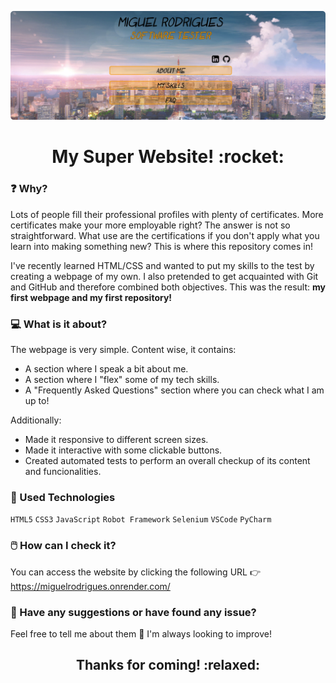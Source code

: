 ![A preview of my website](/images/sample.png "Small preview")
<h1 align="center">My Super Website! :rocket:</h1> 

### :question: Why?
Lots of people fill their professional profiles with plenty of certificates.
More certificates make your more employable right? The answer is not so straightforward. 
What use are the certifications if you don't apply what you learn into making something new?
This is where this repository comes in! 

I've recently learned HTML/CSS and wanted to put my skills to the test by creating a webpage of my own.
I also pretended to get acquainted with Git and GitHub and therefore combined both objectives.
This was the result: **my first webpage and my first repository!**

### :computer: What is it about?
The webpage is very simple. Content wise, it contains:

- A section where I speak a bit about me. 
- A section where I "flex" some of my tech skills.
- A "Frequently Asked Questions" section where you can check what I am up to!

 Additionally: 

- Made it responsive to different screen sizes.
- Made it interactive with some clickable buttons. 
- Created automated tests to perform an overall checkup of its content and funcionalities. 

### :hammer: Used Technologies
`HTML5` `CSS3` `JavaScript`
`Robot Framework` `Selenium`
`VSCode` `PyCharm`

### 🖱️ How can I check it? 
You can access the website by clicking the following URL 👉 https://miguelrodrigues.onrender.com/

### :speech_balloon: Have any suggestions or have found any issue? 
Feel free to tell me about them :speech_balloon: I'm always looking to improve!

<h2 align="center">Thanks for coming! :relaxed:</h1>
